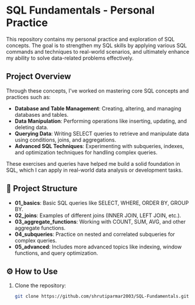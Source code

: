 # SQL Fundamentals - Personal Practice

This repository contains my personal practice and exploration of SQL concepts. The goal is to strengthen my SQL skills by applying various SQL commands and techniques to real-world scenarios, and ultimately enhance my ability to solve data-related problems effectively.

## Project Overview

Through these concepts, I've worked on mastering core SQL concepts and practices such as:

- **Database and Table Management**: Creating, altering, and managing databases and tables.
- **Data Manipulation**: Performing operations like inserting, updating, and deleting data.
- **Querying Data**: Writing SELECT queries to retrieve and manipulate data using conditions, joins, and aggregations.
- **Advanced SQL Techniques**: Experimenting with subqueries, indexes, and optimization techniques for handling complex queries.

These exercises and queries have helped me build a solid foundation in SQL, which I can apply in real-world data analysis or development tasks.

## 📂 Project Structure

- **01_basics**: Basic SQL queries like SELECT, WHERE, ORDER BY, GROUP BY.
- **02_joins**: Examples of different joins (INNER JOIN, LEFT JOIN, etc.).
- **03_aggregate_functions**: Working with COUNT, SUM, AVG, and other aggregate functions.
- **04_subqueries**: Practice on nested and correlated subqueries for complex queries.
- **05_advanced**: Includes more advanced topics like indexing, window functions, and query optimization.

## ⚙️ How to Use

1. Clone the repository:
   ```bash
   git clone https://github.com/shrutiparmar2003/SQL-Fundamentals.git
